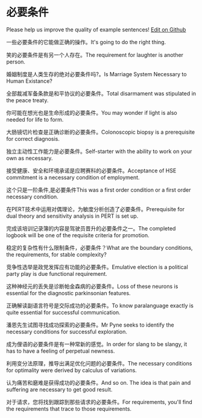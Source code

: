 # 必要条件

Please help us improve the quality of example sentences! [Edit on Github](https://github.com/jiyushe/jiyu-example-sentence-source/blob/main/chinese/biyaotiaojian.md)

<p><span class="chinese">一些必要条件的它能做正确的操作。</span><span class="english">It's going to do the right thing.</span></p>

<p><span class="chinese">笑的必要条件是有另一个人存在。</span><span class="english">The requirement for laughter is another person.</span></p>

<p><span class="chinese">婚姻制度是人类生存的绝对必要条件吗?。</span><span class="english">Is Marriage System Necessary to Human Existance?</span></p>

<p><span class="chinese">全部裁减军备条款是和平协议的必要条件。</span><span class="english">Total disarmament was stipulated in the peace treaty.</span></p>

<p><span class="chinese">你可能在想光也是生命形成的必要条件。</span><span class="english">You may wonder if light is also needed for life to form.</span></p>

<p><span class="chinese">大肠镜切片检查是正确诊断的必要条件。</span><span class="english">Colonoscopic biopsy is a prerequisite for correct diagnosis.</span></p>

<p><span class="chinese">独立主动性工作能力是必要条件。</span><span class="english">Self-starter with the ability to work on your own as necessary.</span></p>

<p><span class="chinese">接受健康、安全和环境承诺是应聘赛科的必要条件。</span><span class="english">Acceptance of HSE commitment is a necessary condition of employment.</span></p>

<p><span class="chinese">这个只是一阶条件,是必要条件</span><span class="english">This was a first order condition or a first order necessary condition.</span></p>

<p><span class="chinese">在PERT技术中运用对偶理论，为敏度分析创造了必要条件。</span><span class="english">Prerequisite for dual theory and sensitivity analysis in PERT is set up.</span></p>

<p><span class="chinese">完成该培训记录簿的内容是驾驶员晋升的必要条件之一。</span><span class="english">The completed logbook will be one of the requisite criteria for promotion.</span></p>

<p><span class="chinese">稳定的复杂性有什么限制条件，必要条件？</span><span class="english">What are the boundary conditions, the requirements, for stable complexity?</span></p>

<p><span class="chinese">竞争性选举是政党发挥应有功能的必要条件。</span><span class="english">Emulative election is a political party play is due functional requirement.</span></p>

<p><span class="chinese">这种神经元的丢失是诊断帕金森病的必要条件。</span><span class="english">Loss of these neurons is essential for the diagnostic parkinsonian features.</span></p>

<p><span class="chinese">正确解读副语言符号是交际成功的必要条件。</span><span class="english">To know paralanguage exactly is quite essential for successful communication.</span></p>

<p><span class="chinese">潘恩先生试图寻找成功探索的必要条件。</span><span class="english">Mr Pyne seeks to identify the necessary conditions for successful exploration.</span></p>

<p><span class="chinese">成为俚语的必要条件是有一种常新的感觉。</span><span class="english">In order for slang to be slangy, it has to have a feeling of perpetual newness.</span></p>

<p><span class="chinese">利用变分法原理，推导出满足优化问题的必要条件。</span><span class="english">The necessary conditions for optimality were derived by calculus of variations.</span></p>

<p><span class="chinese">认为痛苦和磨难是获得成功的必要条件。</span><span class="english">And so on. The idea is that pain and suffering are necessary to get good result.</span></p>

<p><span class="chinese">对于请求，您将找到跟踪到那些请求的必要条件。</span><span class="english">For requirements, you'll find the requirements that trace to those requirements.</span></p>

